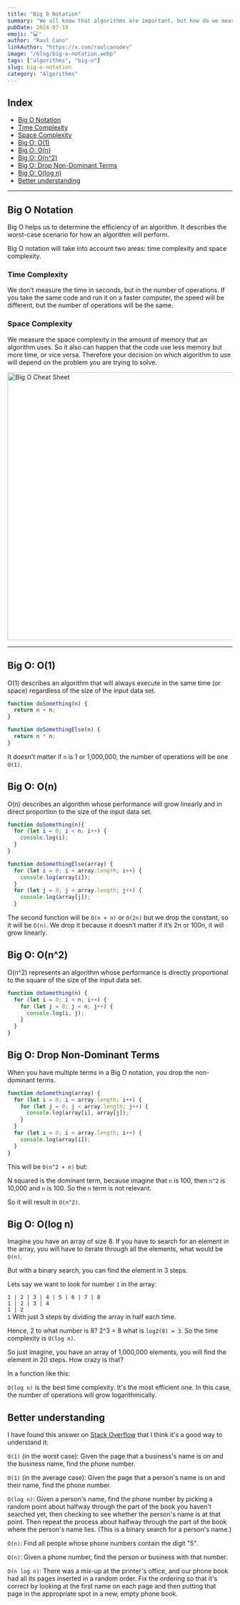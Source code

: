 ```yaml
---
title: "Big O Notation"
summary: "We all know that algorithms are important, but how do we measure their efficiency? Big O notation is here to help us with that."
pubDate: 2024-07-19
emoji: "💻"
author: "Raul Cano"
linkAuthor: "https://x.com/raulcanodev"
image: "/blog/big-o-notation.webp"
tags: ["algorithms", "big-o"]
slug: big-o-notation
category: "Algorithms"
---
```

## Index

- [Big O Notation](#big-o-notation)
- [Time Complexity](#time-complexity)
- [Space Complexity](#space-complexity)
- [Big O: O(1)](#big-o-o1)
- [Big O: O(n)](#big-o-on)
- [Big O: O(n^2)](#big-o-on2)
- [Big O: Drop Non-Dominant Terms](#big-o-drop-non-dominant-terms)
- [Big O: O(log n)](#big-o-olog-n)
- [Better understanding](#better-understanding)
---
## Big O Notation

Big O helps us to determine the efficiency of an algorithm. It describes the worst-case scenario for how an algorithm will perform. 

Big O notation will take into account two areas: time complexity and space complexity.

### Time Complexity

We don't measure the time in seconds, but in the number of operations. If you take the same code and run it on a faster computer, the speed will be different, but the number of operations will be the same.

### Space Complexity

We measure the space complexity in the amount of memory that an algorithm uses. So it also can happen that the code use less memory but more time, or vice versa. Therefore your decision on which algorithm to use will depend on the problem you are trying to solve.


<img src="https://www.freecodecamp.org/news/content/images/2021/06/1_KfZYFUT2OKfjekJlCeYvuQ.jpeg" alt="Big O Cheat Sheet" width="600" style="margin: 0 auto;" />

---

## Big O: O(1)

O(1) describes an algorithm that will always execute in the same time (or space) regardless of the size of the input data set. 

```javascript
function doSomething(n) {
  return n + n;
}

function doSomethingElse(n) {
  return n * n;
}
```
It doesn't matter if `n` is 1 or 1,000,000, the number of operations will be one `O(1)`.

## Big O: O(n)

O(n) describes an algorithm whose performance will grow linearly and in direct proportion to the size of the input data set.

```javascript
function doSomething(n){
  for (let i = 0; i < n; i++) {
    console.log(i);
  }
}

function doSomethingElse(array) {
  for (let i = 0; i < array.length; i++) {
    console.log(array[i]);
  }
  for (let j = 0; j < array.length; j++) {
    console.log(array[j]);
  }

```
The second function will be `O(n + n)` or `O(2n)` but we drop the constant, so it will be `O(n)`. We drop it because it doesn’t matter if it’s 2n or 100n, it will grow linearly.

## Big O: O(n^2)

O(n^2) represents an algorithm whose performance is directly proportional to the square of the size of the input data set. 

```javascript
function doSomething(n) {
  for (let i = 0; i < n; i++) {
    for (let j = 0; j < n; j++) {
      console.log(i, j);
    }
  }
}
```

## Big O: Drop Non-Dominant Terms

When you have multiple terms in a Big O notation, you drop the non-dominant terms. 

```javascript
function doSomething(array) {
  for (let i = 0; i < array.length; i++) {
    for (let j = 0; j < array.length; j++) {
      console.log(array[i], array[j]);
    }
  }
  for (let i = 0; i < array.length; i++) {
    console.log(array[i]);
  }
}
```
This will be `O(n^2 + n)` but:

N squared is the dominant term, because imagine that `n` is 100, then `n^2` is 10,000 and `n` is 100. So the `n` term is not relevant.

So it will result in `O(n^2)`.

## Big O: O(log n)

Imagine you have an array of size 8. If you have to search for an element in the array, you will have to iterate through all the elements, what would be `O(n)`.

But with a binary search, you can find the element in 3 steps.

Lets say we want to look for number `1` in the array:

`1 | 2 | 3 | 4 | 5 | 6 | 7 | 8`
<br>
`1 | 2 | 3 | 4`
<br>
`1 | 2`
<br>
`1` With just 3 steps by dividing the array in half each time.

Hence, 2 to what number is 8? 2^3 = 8 what is `log2(8) = 3`. So the time complexity is `O(log n)`.

So just imagine, you have an array of 1,000,000 elements, you will find the element in 20 steps. How crazy is that?

In a function like this:


`O(log n)` is the best time complexity. It's the most efficient one. 
In this case, the number of operations will grow logarithmically. 


## Better understanding

I have found this answer on [Stack Overflow](https://stackoverflow.com/questions/2307283/what-does-olog-n-mean-exactly) that I think it's a good way to understand it:

`O(1)` (in the worst case): Given the page that a business's name is on and the business name, find the phone number.

`O(1)` (in the average case): Given the page that a person's name is on and their name, find the phone number.

`O(log n)`: Given a person's name, find the phone number by picking a random point about halfway through the part of the book you haven't searched yet, then checking to see whether the person's name is at that point. Then repeat the process about halfway through the part of the book where the person's name lies. (This is a binary search for a person's name.)

`O(n)`: Find all people whose phone numbers contain the digit "5".

`O(n)`: Given a phone number, find the person or business with that number.

`O(n log n)`: There was a mix-up at the printer's office, and our phone book had all its pages inserted in a random order. Fix the ordering so that it's correct by looking at the first name on each page and then putting that page in the appropriate spot in a new, empty phone book.
